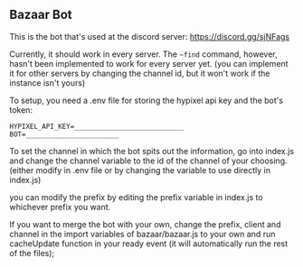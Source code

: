 ## Bazaar Bot


This is the bot that's used at the discord server: https://discord.gg/sjNFags

Currently, it should work in every server. The `~find` command, however, hasn't been implemented to work for every server yet.
(you can implement it for other servers by changing the channel id, but it won't work if the instance isn't yours)

To setup, you need a .env file for storing the hypixel api key and the bot's token:
```
HYPIXEL_API_KEY=___________________________
BOT=_______________________
```

To set the channel in which the bot spits out the information, go into index.js and change the channel variable to the id of the channel of your choosing.
(either modify in .env file or by changing the variable to use directly in index.js)

you can modify the prefix by editing the prefix variable in index.js to whichever prefix you want.

If you want to merge the bot with your own, change the prefix, client and channel in the import variables of bazaar/bazaar.js to your own and run cacheUpdate function in your ready event (it will automatically run the rest of the files);

```
